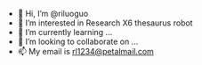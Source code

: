 - 👋 Hi, I’m @riluoguo
- 👀 I’m interested in Research X6 thesaurus robot
- 🌱 I’m currently learning ...
- 💞️ I’m looking to collaborate on ...
- 📫 My email is rl1234@petalmail.com

<!---
riluoguo/riluoguo is a ✨ special ✨ repository because its `README.md` (this file) appears on your GitHub profile.
You can click the Preview link to take a look at your changes.
--->
